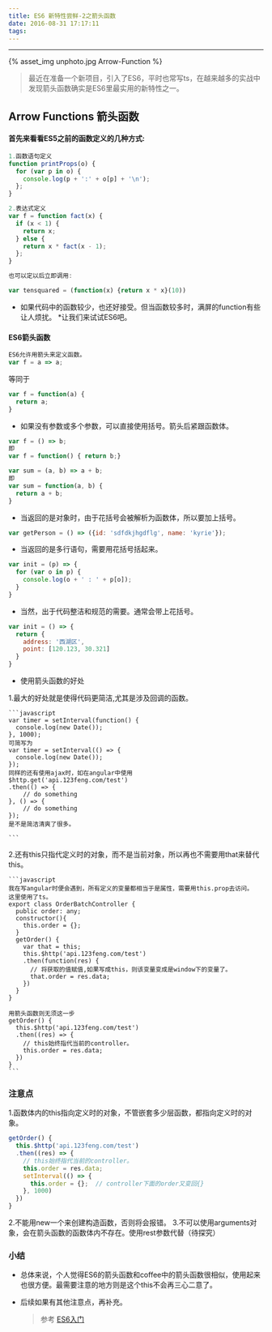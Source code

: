 ```yaml
---
title: ES6 新特性尝鲜-2之箭头函数
date: 2016-08-31 17:17:11
tags:
---
```


<hr>

{% asset_img unphoto.jpg Arrow-Function %}

<blockquote>
	最近在准备一个新项目，引入了ES6，平时也常写ts，在越来越多的实战中发现箭头函数确实是ES6里最实用的新特性之一。

</blockquote>

<!--more-->

## Arrow Functions 箭头函数

####	首先来看看ES5之前的函数定义的几种方式:

```javascript
1.函数语句定义
function printProps(o) {
  for (var p in o) {
    console.log(p + ':' + o[p] + '\n');
  };
}

2.表达式定义
var f = function fact(x) {
  if (x < 1) {
    return x;
  } else {
    return x * fact(x - 1);
  };
}

也可以定以后立即调用:

var tensquared = (function(x) {return x * x}(10))

```

*	如果代码中的函数较少，也还好接受。但当函数较多时，满屏的function有些让人烦扰。
   *让我们来试试ES6吧。

#### ES6箭头函数

```javascript
ES6允许用箭头来定义函数。
var f = a => a;
```
等同于

```javascript
var f = function(a) {
  return a;
}
```

*	如果没有参数或多个参数，可以直接使用括号。箭头后紧跟函数体。

```javascript
var f = () => b;
即
var f = function() { return b;}

var sum = (a, b) => a + b;
即
var sum = function(a, b) {
  return a + b;
}
```

*	当返回的是对象时，由于花括号会被解析为函数体，所以要加上括号。

```javascript
var getPerson = () => ({id: 'sdfdkjhgdflg', name: 'kyrie'});
```

*	当返回的是多行语句，需要用花括号括起来。

```javascript
var init = (p) => {
  for (var o in p) {
    console.log(o + ' : ' + p[o]);
  }
}
```

*	当然，出于代码整洁和规范的需要。通常会带上花括号。

```javascript
var init = () => {
  return {
    address: '西湖区',
    point: [120.123, 30.321]
  }
}
```

*	使用箭头函数的好处

1.最大的好处就是使得代码更简洁,尤其是涉及回调的函数。

	​```javascript
	var timer = setInterval(function() {
	  console.log(new Date());
	}, 1000);
	可简写为
	var timer = setInterval(() => {
	  console.log(new Date());
	});
	同样的还有使用ajax时，如在angular中使用
	$http.get('api.123feng.com/test')
	.then(() => {
		// do something
	}, () => {
		// do something
	});
	是不是简洁清爽了很多。
	
	​```

2.还有this只指代定义时的对象，而不是当前对象，所以再也不需要用that来替代this。

	​```javascript
	我在写angular时便会遇到，所有定义的变量都相当于是属性，需要用this.prop去访问。
	这里使用了ts。
	export class OrderBatchController {
	  public order: any;
	  constructor(){
	    this.order = {};
	  }
	  getOrder() {
	    var that = this;
	    this.$http('api.123feng.com/test')
	    .then(function(res) {
	      // 将获取的值赋值,如果写成this，则该变量变成是window下的变量了。
	      that.order = res.data;
	    })
	  }
	}
	
	用箭头函数则无须这一步
	getOrder() {
	  this.$http('api.123feng.com/test')
	  .then((res) => {
	    // this始终指代当前的controller。
	    this.order = res.data;
	  })
	}
	​```

### 注意点

1.函数体内的this指向定义时的对象，不管嵌套多少层函数，都指向定义时的对象。
```javascript
getOrder() {
  this.$http('api.123feng.com/test')
  .then((res) => {
    // this始终指代当前的controller。
    this.order = res.data;
    setInterval(() => {
      this.order = {};  // controller下面的order又变回{}
    }, 1000)
  })
}
```

2.不能用new一个来创建构造函数，否则将会报错。
3.不可以使用arguments对象，会在箭头函数的函数体内不存在。使用rest参数代替（待探究）

### 小结

*  总体来说，个人觉得ES6的箭头函数和coffee中的箭头函数很相似，使用起来也很方便。最需要注意的地方则是这个this不会再三心二意了。
*  后续如果有其他注意点，再补充。

    >参考
    >[ES6入门](http://es6.ruanyifeng.com/#README)


